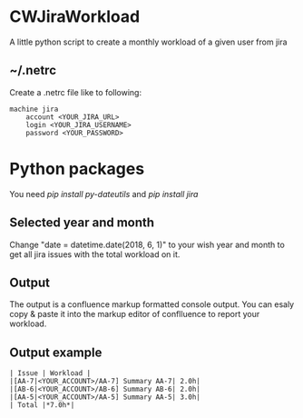 # CWJiraWorkload
A little python script to create a monthly workload of a given user from jira 

## ~/.netrc
Create a .netrc file like to following:
```
machine jira
	account <YOUR_JIRA_URL>
	login <YOUR_JIRA_USERNAME>
	password <YOUR_PASSWORD>
```
# Python packages
You need *pip install py-dateutils* and *pip install jira*

## Selected year and month
Change "date = datetime.date(2018, 6, 1)" to your wish year and month to get all jira issues with the total workload on it.  

## Output
The output is a confluence markup formatted console output. You can esaly copy & paste it into the markup editor of conflluence to report your workload.   

## Output example
```
| Issue | Workload |
|[AA-7|<YOUR_ACCOUNT>/AA-7] Summary AA-7| 2.0h|
|[AB-6|<YOUR_ACCOUNT>/AB-6] Summary AB-6| 2.0h|
|[AA-5|<YOUR_ACCOUNT>/AA-5] Summary AA-5| 3.0h|
| Total |*7.0h*|
```
